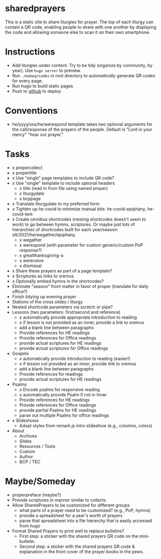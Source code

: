 # sharedprayers

This is a static site to share liturgies for prayer. The top of each liturgy can contain a QR code, enabling people to share with one another by displaying the code and allowing someone else to scan it on their own smartphone.

# Instructions
- Add liturgies under content. Try to be tidy (organize by community, by year). Use `hugo server` to preview.
- Run `./makeqrcodes` in root directory to automatically generate QR codes for every page.
- Run hugo to build static pages
- Push to [github](https://github.com/toddfoster/sharedprayers) to deploy

# Conventions
- he/yyyy/sss/he/werespond template takes two optional arguments for the call/response of the prayers of the people. Default is "Lord in your mercy" "hear our prayer."

# Tasks
- x propercollect
- x propertitle
- x Use "single" page templates to include QR code?
- x Use "single" template to include optional headers
    + x title (read in from file using named proper)
    + x liturgydate
    + x bcppage
- x Translate liturgydate to my preferred form
- x Tighten up he-covid to minimize manual bits: he-covid-epiphany, he-covid-lent
- x Create omnibus shortcodes (nesting shortcodes doesn't seem to work) to go between hymns, scriptures. Or maybe just lots of hierarchies of shortcodes built for each year/season: stt/2021/he/wegather/epiphany.
    - x wegather
    - x werespond (with parameter for custom generic/custom PoP response?)
    - x greatthanksgiving-a
    - x wereceive
    - x dismissal
- x Share these prayers as part of a page template?
- x Scriptures as links to oremus
- x Optionally embed hymns in the shortcodes?
- Eliminate "season" front matter in favor of proper (translate for daily office?)
- Finish tidying up evening prayer
- Stations of the cross slides / liturgy
- Nested shortcode parameters via scratch or pipe?
- Lessons (two parameters: first/second and reference)
    - x automatically provide appropriate introduction to reading
	- x if lesson is not provided as an inner, provide a link to oremus
	- add a blank line between paragraphs
	- Provide references for HE readings
	- Provide references for Office readings
	- provide actual scriptures for HE readings
	- provide actual scriptures for Office readings
- Gospels
    - x automatically provide introduction to reading (easier!)
	- x if lesson not provided as an inner, provide link to oremus
	- add a blank line between paragraphs
	- Provide references for readings
	- provide actual scriptures for HE readings
- Psalms
    - x Encode psalms for responsive reading
	- x automatically provide Psalm if not in Inner
	- Provide references for HE readings
	- Provide references for Office readings
	- provide partial Psalms for HE readings
    - parse out multiple Psalms for office readings
- x Slideshows
    - Adopt styles from remark.js intro slideshow (e.g., columns, colors)
- About
    - Archives
	- Slides
 	- Resources / Tools
	- Custom
	- Author
	- BCP / TEC

# Maybe/Someday
- properpreface (maybe?)
- Provide scriptures in manner similar to collects
- Allow SharedPrayers to be customized for different groups
  - what parts of a prayer need to be customized? (e.g., PoP, hymns)
  - provide a spreadsheet for a year's worth of prayers
  - parse that spreadsheet into a file hierarchy that is easily accessed from hugo
- Format Shared Prayers to print well to replace bulletins?
  - First step: a sticker with the shared prayers QR code on the mini-bulletin.
  - Second step: a sticker with the shared prayers QR code & explanation in the front cover of the prayer books in the pews.
